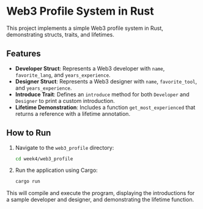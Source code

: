 # Web3 Profile System in Rust

This project implements a simple Web3 profile system in Rust, demonstrating structs, traits, and lifetimes.

## Features

- **Developer Struct**: Represents a Web3 developer with `name`, `favorite_lang`, and `years_experience`.
- **Designer Struct**: Represents a Web3 designer with `name`, `favorite_tool`, and `years_experience`.
- **Introduce Trait**: Defines an `introduce` method for both `Developer` and `Designer` to print a custom introduction.
- **Lifetime Demonstration**: Includes a function `get_most_experienced` that returns a reference with a lifetime annotation.

## How to Run

1. Navigate to the `web3_profile` directory:

   ```bash
   cd week4/web3_profile
   ```

2. Run the application using Cargo:

   ```bash
   cargo run
   ```

This will compile and execute the program, displaying the introductions for a sample developer and designer, and demonstrating the lifetime function.